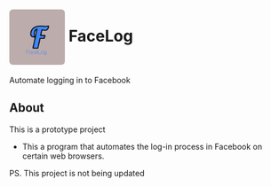 # <img align="center" width="100" height="100" src="public/img/logo1.jpg"> FaceLog

Automate logging in to Facebook

## About
This is a prototype project
* This a program that automates the log-in process in Facebook on certain web browsers.

PS. This project is not being updated
